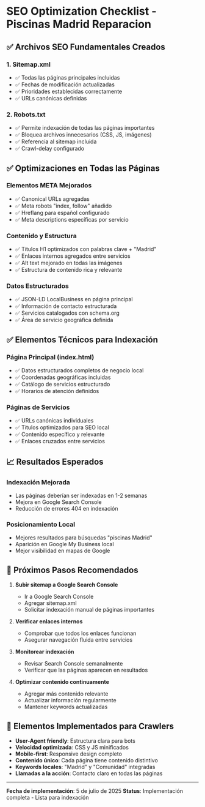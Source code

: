 # SEO Optimization Checklist - Piscinas Madrid Reparacion

## ✅ Archivos SEO Fundamentales Creados

### 1. Sitemap.xml
- ✅ Todas las páginas principales incluidas
- ✅ Fechas de modificación actualizadas
- ✅ Prioridades establecidas correctamente
- ✅ URLs canónicas definidas

### 2. Robots.txt
- ✅ Permite indexación de todas las páginas importantes
- ✅ Bloquea archivos innecesarios (CSS, JS, imágenes)
- ✅ Referencia al sitemap incluida
- ✅ Crawl-delay configurado

## ✅ Optimizaciones en Todas las Páginas

### Elementos META Mejorados
- ✅ Canonical URLs agregadas
- ✅ Meta robots "index, follow" añadido
- ✅ Hreflang para español configurado
- ✅ Meta descriptions específicas por servicio

### Contenido y Estructura
- ✅ Títulos H1 optimizados con palabras clave + "Madrid"
- ✅ Enlaces internos agregados entre servicios
- ✅ Alt text mejorado en todas las imágenes
- ✅ Estructura de contenido rica y relevante

### Datos Estructurados
- ✅ JSON-LD LocalBusiness en página principal
- ✅ Información de contacto estructurada
- ✅ Servicios catalogados con schema.org
- ✅ Área de servicio geográfica definida

## ✅ Elementos Técnicos para Indexación

### Página Principal (index.html)
- ✅ Datos estructurados completos de negocio local
- ✅ Coordenadas geográficas incluidas
- ✅ Catálogo de servicios estructurado
- ✅ Horarios de atención definidos

### Páginas de Servicios
- ✅ URLs canónicas individuales
- ✅ Títulos optimizados para SEO local
- ✅ Contenido específico y relevante
- ✅ Enlaces cruzados entre servicios

## 📈 Resultados Esperados

### Indexación Mejorada
- Las páginas deberían ser indexadas en 1-2 semanas
- Mejora en Google Search Console
- Reducción de errores 404 en indexación

### Posicionamiento Local
- Mejores resultados para búsquedas "piscinas Madrid"
- Aparición en Google My Business local
- Mejor visibilidad en mapas de Google

## 🔧 Próximos Pasos Recomendados

1. **Subir sitemap a Google Search Console**
   - Ir a Google Search Console
   - Agregar sitemap.xml
   - Solicitar indexación manual de páginas importantes

2. **Verificar enlaces internos**
   - Comprobar que todos los enlaces funcionan
   - Asegurar navegación fluida entre servicios

3. **Monitorear indexación**
   - Revisar Search Console semanalmente
   - Verificar que las páginas aparecen en resultados

4. **Optimizar contenido continuamente**
   - Agregar más contenido relevante
   - Actualizar información regularmente
   - Mantener keywords actualizadas

## 🚀 Elementos Implementados para Crawlers

- **User-Agent friendly**: Estructura clara para bots
- **Velocidad optimizada**: CSS y JS minificados
- **Mobile-first**: Responsive design completo
- **Contenido único**: Cada página tiene contenido distintivo
- **Keywords locales**: "Madrid" y "Comunidad" integradas
- **Llamadas a la acción**: Contacto claro en todas las páginas

---

**Fecha de implementación**: 5 de julio de 2025
**Status**: Implementación completa - Lista para indexación